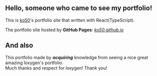 ## **Hello, someone who came to see my portfolio!**

This is [ko50](https://github.com/ko50)'s portfolio site that written with React(TypeScript).

The portfolio site hosted by **GitHub Pages**: [*ko50.github.io*](https://ko50.github.io)
<br />

## And also

This portfolio made by ***acquiring*** knowledge from seeing a nice great amazing loxygen's portfolio. <br />
Much thanks and respect for loxygen! Thank you!
